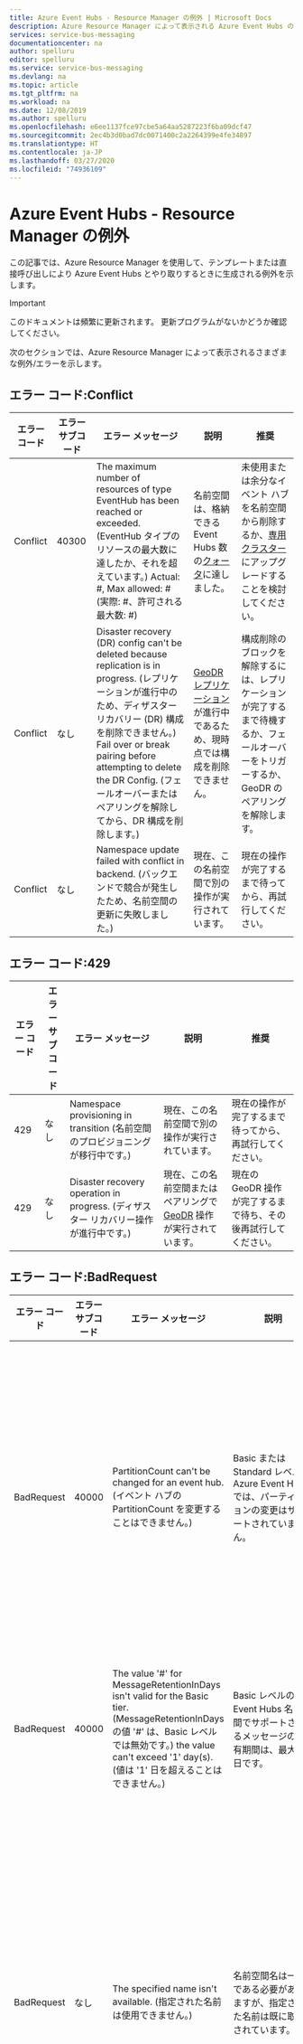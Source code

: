 ```yaml
---
title: Azure Event Hubs - Resource Manager の例外 | Microsoft Docs
description: Azure Resource Manager によって表示される Azure Event Hubs の例外と推奨されるアクションの一覧。
services: service-bus-messaging
documentationcenter: na
author: spelluru
editor: spelluru
ms.service: service-bus-messaging
ms.devlang: na
ms.topic: article
ms.tgt_pltfrm: na
ms.workload: na
ms.date: 12/08/2019
ms.author: spelluru
ms.openlocfilehash: e6ee1137fce97cbe5a64aa5287223f6ba09dcf47
ms.sourcegitcommit: 2ec4b3d0bad7dc0071400c2a2264399e4fe34897
ms.translationtype: HT
ms.contentlocale: ja-JP
ms.lasthandoff: 03/27/2020
ms.locfileid: "74936109"
---
```

# <a name="azure-event-hubs---resource-manager-exceptions"></a>Azure Event Hubs - Resource Manager の例外
この記事では、Azure Resource Manager を使用して、テンプレートまたは直接呼び出しにより Azure Event Hubs とやり取りするときに生成される例外を示します。

> [!IMPORTANT]
> このドキュメントは頻繁に更新されます。 更新プログラムがないかどうか確認してください。

次のセクションでは、Azure Resource Manager によって表示されるさまざまな例外/エラーを示します。

## <a name="error-code-conflict"></a>エラー コード:Conflict

| エラー コード | エラー サブコード | エラー メッセージ | 説明 | 推奨 |
| ---------- | ------------- | ------------- | ----------- | -------------- |
| Conflict | 40300 | The maximum number of resources of type EventHub has been reached or exceeded. (EventHub タイプのリソースの最大数に達したか、それを超えています。) Actual: #, Max allowed: # (実際: #、許可される最大数: #) | 名前空間は、格納できる Event Hubs 数の[クォータ](event-hubs-quotas.md)に達しました。 | 未使用または余分なイベント ハブを名前空間から削除するか、[専用クラスター](event-hubs-dedicated-overview.md)にアップグレードすることを検討してください。 |
| Conflict | なし | Disaster recovery (DR) config can't be deleted because replication is in progress. (レプリケーションが進行中のため、ディザスター リカバリー (DR) 構成を削除できません。) Fail over or break pairing before attempting to delete the DR Config. (フェールオーバーまたはペアリングを解除してから、DR 構成を削除します。) | [GeoDR レプリケーション](event-hubs-geo-dr.md)が進行中であるため、現時点では構成を削除できません。 | 構成削除のブロックを解除するには、レプリケーションが完了するまで待機するか、フェールオーバーをトリガーするか、GeoDR のペアリングを解除します。 |
| Conflict | なし | Namespace update failed with conflict in backend. (バックエンドで競合が発生したため、名前空間の更新に失敗しました。) | 現在、この名前空間で別の操作が実行されています。 | 現在の操作が完了するまで待ってから、再試行してください。 |

## <a name="error-code-429"></a>エラー コード:429

| エラー コード | エラー サブコード | エラー メッセージ | 説明 | 推奨 |
| ---------- | ------------- | ------------- | ----------- | -------------- |
| 429 | なし | Namespace provisioning in transition (名前空間のプロビジョニングが移行中です。) | 現在、この名前空間で別の操作が実行されています。 | 現在の操作が完了するまで待ってから、再試行してください。 |
| 429 | なし | Disaster recovery operation in progress. (ディザスター リカバリー操作が進行中です。) | 現在、この名前空間またはペアリングで [GeoDR](event-hubs-geo-dr.md) 操作が実行されています。 | 現在の GeoDR 操作が完了するまで待ち、その後再試行してください。 |

## <a name="error-code-badrequest"></a>エラー コード:BadRequest

| エラー コード | エラー サブコード | エラー メッセージ | 説明 | 推奨 |
| ---------- | ------------- | ------------- | ----------- | -------------- |
| BadRequest | 40000 | PartitionCount can't be changed for an event hub. (イベント ハブの PartitionCount を変更することはできません。) | Basic または Standard レベルの Azure Event Hubs では、パーティションの変更はサポートされていません。 | Basic または Standard レベルの名前空間で必要な数のパーティションを使用した新しいイベント ハブを作成します。 パーティション スケールアウトは[専用クラスター](event-hubs-dedicated-overview.md)に対してサポートされています。 |
| BadRequest | 40000 | The value '#' for MessageRetentionInDays isn't valid for the Basic tier. (MessageRetentionInDays の値 '#' は、Basic レベルでは無効です。) the value can't exceed '1' day(s). (値は '1' 日を超えることはできません。) | Basic レベルの Event Hubs 名前空間でサポートされるメッセージの保有期間は、最大 1 日です。 | メッセージの保有期間が 1 日以上必要な場合は、[標準 Event Hubs 名前空間](event-hubs-create.md)を作成します。 | 
| BadRequest | なし | The specified name isn't available. (指定された名前は使用できません。) | 名前空間名は一意である必要がありますが、指定された名前は既に取得されています。 | 指定した名前の既存の名前空間の所有者である場合は、それを削除することで、データが失われます。 次に、同じ名前でもう一度やり直してください。 名前空間を削除することが安全でない (または所有者ではない) 場合は、別の名前空間名を選択します。 |
| BadRequest | なし | The specified subscription has reached its quota of namespaces. (指定されたサブスクリプションは、名前空間のクォータに達しました。) | サブスクリプションは、保持できる名前空間の数の[クォータ](event-hubs-quotas.md)に達しました。 | このサブスクリプションで使用されていない名前空間を削除するか、別のサブスクリプションを作成するか、[専用クラスター](event-hubs-dedicated-overview.md)にアップグレードすることを検討してください。 |
| BadRequest | なし | Can't update a namespace that is secondary (セカンダリ名前空間は更新できません) | [GeoDR ペアリング](event-hubs-geo-dr.md)のセカンダリ名前空間であるため、名前空間を更新できません。 | 必要に応じて、代わりにこのペアリングでプライマリ名前空間に変更を加えます。 それ以外の場合は、GeoDR のペアリングを解除して変更を行います。 |
| BadRequest | なし | Can't set Auto-Inflate in basic SKU (Basic SKU では自動インフレを設定できません) | Basic レベルの Event Hubs 名前空間で自動インフレを有効にすることはできません。 | 名前空間で[自動インフレ](event-hubs-auto-inflate.md)を有効にするには、Standard レベルであることを確認します。 |
| BadRequest | なし | There isn't enough capacity to create the namespace. (名前空間を作成するのに十分な容量がありません。) Contact your Event Hubs administrator. (Event Hubs 管理者に連絡してください。) | 選択したリージョンは容量の上限に達しているため、名前空間を追加で作成することはできません。 | 名前空間を格納する別のリージョンを選択します。 |
| BadRequest | なし | The operation can't be done on entity type 'ConsumerGroup' because the namespace 'namespace name' is using 'Basic' tier. (名前空間 'namespace name' が 'Basic' レベルを使用しているため、エンティティ型 'ConsumerGroup' に対して操作を実行できません。)  | Basic レベルの Event Hubs 名前空間には、1 つのコンシューマー グループの [クォータ] (event-hubs-quotas.md#event-hubs-basic-and-standard---quotas-and-limits) があります (既定)。 コンシューマー グループの作成はサポートされていません。 | 既定のコンシューマー グループ ($Default) を引き続き使用するか、さらに必要な場合は、代わりに Standard レベルの Event Hubs 名前空間を使用することを検討してください。 | 
| BadRequest | なし | The namespace 'namespace name' doesn't exist. (名前空間 '<名前空間名>' は存在しません。) | 指定された名前空間が見つかりませんでした。 | 名前空間の名前が正しいことと、サブスクリプションに存在することを確認してください。 存在しない場合は、[Event Hubs 名前空間を作成します](event-hubs-create.md)。 | 
| BadRequest | なし | The location property of the resource doesn't match its containing Namespace. (名前空間と含まれているリソースのロケーション プロパティが一致しません。) | イベント ハブが名前空間のリージョンと一致しなかったため、特定のリージョンでイベント ハブの作成に失敗しました。 | 名前空間と同じリージョンにイベント ハブを作成してみてください。 | 

## <a name="error-code-internal-server-error"></a>エラー コード:内部サーバー エラー

| エラー コード | エラー サブコード | エラー メッセージ | 説明 | 推奨 |
| ---------- | ------------- | ------------- | ----------- | -------------- |
| 内部サーバー エラー | なし | 内部サーバー エラー。 | Event Hubs サービスで内部エラーが発生しました。 | 失敗した操作を再試行してください。 操作が引き続き失敗する場合は、サポートにお問い合わせください。 |